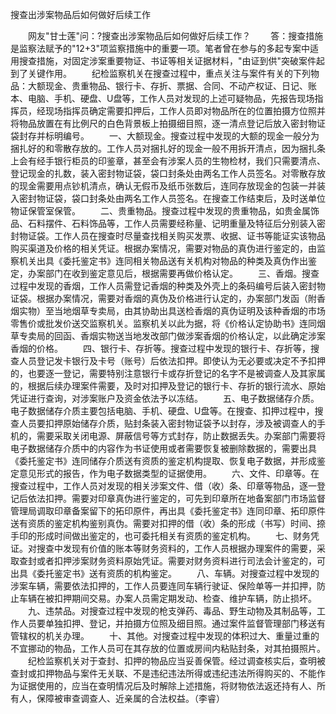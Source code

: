 搜查出涉案物品后如何做好后续工作











　　网友"甘士莲"问：?搜查出涉案物品后如何做好后续工作？
　　答：搜查措施是监察法赋予的"12+3"项监察措施中的重要一项。笔者曾在参与的多起专案中适用搜查措施，对固定涉案重要物证、书证等相关证据材料，"由证到供"突破案件起到了关键作用。
　　纪检监察机关在搜查过程中，重点关注与案件有关的下列物品：大额现金、贵重物品、银行卡、存折、票据、合同、不动产权证、日记、账本、电脑、手机、硬盘、U盘等，工作人员对发现的上述可疑物品，先报告现场指挥员，经现场指挥员确定需要扣押后，工作人员即对物品所在的位置拍摄方位照并将物品放置在有比例尺的白色背景板上拍摄细目照，逐一清点登记后放入密封物证袋封存并标明编号。
　　一、大额现金。搜查过程中发现的大额的现金一般分为捆扎好的和零散存放的。工作人员对捆扎好的现金一般不用拆开清点，因为捆扎条上会有经手银行柜员的印鉴章，甚至会有涉案人员的生物检材，我们只需要清点、登记现金的扎数，装入密封物证袋，袋口封条处由两名工作人员签名。对零散存放的现金需要用点钞机清点，确认无假币及纸币张数后，连同存放现金的包装一并装入密封物证袋，袋口封条处由两名工作人员签名。在搜查工作结束后，及时送单位物证保管室保管。
　　二、贵重物品。搜查过程中发现的贵重物品，如贵金属饰品、石料摆件、石料饰品等，工作人员需要经称量、记明重量及特征后分别装入密封物证袋。工作人员在搜查时尽量查找相关购买发票、收据、证书等能证实该物品购买渠道及价格的相关凭证。根据办案情况，需要对物品的真伪进行鉴定的，由监察机关出具《委托鉴定书》连同相关物品送有关机构对物品的种类及真伪作出鉴定，办案部门在收到鉴定意见后，根据需要再做价格认定。
　　三、香烟。搜查过程中发现的香烟，工作人员需登记香烟的种类及外壳上的条码编号后装入密封物证袋。根据办案情况，需要对香烟的真伪及价格进行认定的，办案部门发函（附香烟实物）至当地烟草专卖局，由其协助出具送检香烟的真伪证明及该种香烟的市场零售价或批发价送交监察机关。监察机关以此为据，将《价格认定协助书》连同烟草专卖局的回函、香烟实物送当地发改部门做涉案香烟的价格认定，以此确定涉案香烟的价格。
　　四、银行卡、存折等。搜查过程中发现的银行卡、存折等，搜查人员登记发卡银行及卡号（账号）后依法扣押。即使认为无必要或决定不予扣押的，也要逐一登记，需要特别注意银行卡或存折登记的名字不是被调查人及其家属的，根据后续办理案件需要，及时对扣押及登记的银行卡、存折的银行流水、原始凭证进行查询，对涉案账户及资金依法予以冻结。
　　五、电子数据储存介质。电子数据储存介质主要包括电脑、手机、硬盘、U盘等。在搜查、扣押过程中，搜查人员要扣押原始储存介质，贴封条装入密封物证袋予以封存，涉及被调查人的手机的，需要采取关闭电源、屏蔽信号等方式封存，防止数据丢失。办案部门需要将电子数据储存介质中的内容作为书证使用或者需要恢复被删除数据的，需要出具《委托鉴定书》连同储存介质送有资质的鉴定机构提取、恢复电子数据，并形成鉴定意见形式的报告，作为电子数据类型的证据使用。
　　六、文件、印章等。在搜查过程中，工作人员对发现的相关涉案文件、借（收）条、印章等物品，逐一登记后依法扣押。需要对印章真伪进行鉴定的，可先到印章所在地备案部门市场监督管理局调取印章备案留下的拓印原件，再出具《委托鉴定书》连同印章、拓印原件送有资质的鉴定机构鉴别真伪。需要对扣押的借（收）条的形成（书写）时间、捺手印的形成时间做出鉴定的，也可委托相关有资质的鉴定机构。
　　七、财务凭证。对搜查中发现有价值的账本等财务资料的，工作人员根据办理案件的需要，采取查封或者扣押涉案财务资料原始凭证。需要对财务资料进行司法会计鉴定的，可出具《委托鉴定书》送有资质的机构鉴定。
　　八、车辆。对搜查过程中发现的涉案车辆，需要依法扣押的，工作人员要连同车辆行驶证、保险单等一并扣押，防止车辆在被扣押期间交易。办案人员需定期发动、检查、维护车辆，防止损坏。
　　九、违禁品。对搜查过程中发现的枪支弹药、毒品、野生动物及其制品等，工作人员要单独扣押、登记，并拍摄方位照及细目照。通过案件监督管理部门移送有管辖权的机关办理。
　　十、其他。对搜查过程中发现的体积过大、重量过重的不宜挪动的物品，工作人员可在其存放的位置或房间内粘贴封条，对其拍摄照片。
　　纪检监察机关对于查封、扣押的物品应当妥善保管。经过调查核实后，查明被查封或扣押物品与案件无关联、不是违纪违法所得或违纪违法所得购买的、不能作为证据使用的，应当在查明情况后及时解除上述措施，将财物依法返还持有人、所有人，保障被审查调查人、近亲属的合法权益。（李睿）
